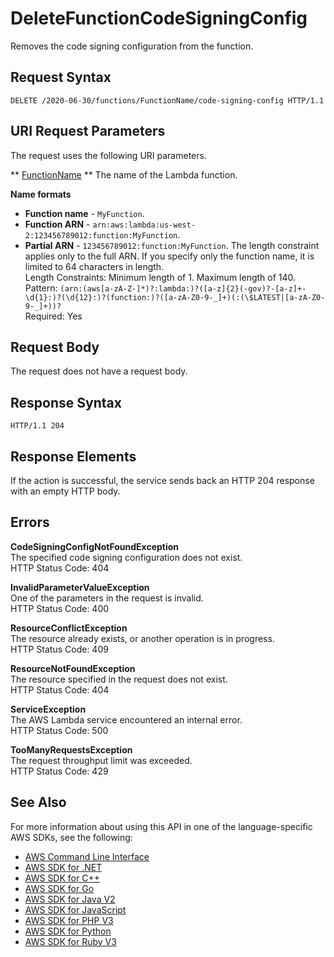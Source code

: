 # DeleteFunctionCodeSigningConfig<a name="API_DeleteFunctionCodeSigningConfig"></a>

Removes the code signing configuration from the function\.

## Request Syntax<a name="API_DeleteFunctionCodeSigningConfig_RequestSyntax"></a>

```
DELETE /2020-06-30/functions/FunctionName/code-signing-config HTTP/1.1
```

## URI Request Parameters<a name="API_DeleteFunctionCodeSigningConfig_RequestParameters"></a>

The request uses the following URI parameters\.

 ** [FunctionName](#API_DeleteFunctionCodeSigningConfig_RequestSyntax) **   <a name="SSS-DeleteFunctionCodeSigningConfig-request-FunctionName"></a>
The name of the Lambda function\.  

**Name formats**
+  **Function name** \- `MyFunction`\.
+  **Function ARN** \- `arn:aws:lambda:us-west-2:123456789012:function:MyFunction`\.
+  **Partial ARN** \- `123456789012:function:MyFunction`\.
The length constraint applies only to the full ARN\. If you specify only the function name, it is limited to 64 characters in length\.  
Length Constraints: Minimum length of 1\. Maximum length of 140\.  
Pattern: `(arn:(aws[a-zA-Z-]*)?:lambda:)?([a-z]{2}(-gov)?-[a-z]+-\d{1}:)?(\d{12}:)?(function:)?([a-zA-Z0-9-_]+)(:(\$LATEST|[a-zA-Z0-9-_]+))?`   
Required: Yes

## Request Body<a name="API_DeleteFunctionCodeSigningConfig_RequestBody"></a>

The request does not have a request body\.

## Response Syntax<a name="API_DeleteFunctionCodeSigningConfig_ResponseSyntax"></a>

```
HTTP/1.1 204
```

## Response Elements<a name="API_DeleteFunctionCodeSigningConfig_ResponseElements"></a>

If the action is successful, the service sends back an HTTP 204 response with an empty HTTP body\.

## Errors<a name="API_DeleteFunctionCodeSigningConfig_Errors"></a>

 **CodeSigningConfigNotFoundException**   
The specified code signing configuration does not exist\.  
HTTP Status Code: 404

 **InvalidParameterValueException**   
One of the parameters in the request is invalid\.  
HTTP Status Code: 400

 **ResourceConflictException**   
The resource already exists, or another operation is in progress\.  
HTTP Status Code: 409

 **ResourceNotFoundException**   
The resource specified in the request does not exist\.  
HTTP Status Code: 404

 **ServiceException**   
The AWS Lambda service encountered an internal error\.  
HTTP Status Code: 500

 **TooManyRequestsException**   
The request throughput limit was exceeded\.  
HTTP Status Code: 429

## See Also<a name="API_DeleteFunctionCodeSigningConfig_SeeAlso"></a>

For more information about using this API in one of the language\-specific AWS SDKs, see the following:
+  [AWS Command Line Interface](https://docs.aws.amazon.com/goto/aws-cli/lambda-2015-03-31/DeleteFunctionCodeSigningConfig) 
+  [AWS SDK for \.NET](https://docs.aws.amazon.com/goto/DotNetSDKV3/lambda-2015-03-31/DeleteFunctionCodeSigningConfig) 
+  [AWS SDK for C\+\+](https://docs.aws.amazon.com/goto/SdkForCpp/lambda-2015-03-31/DeleteFunctionCodeSigningConfig) 
+  [AWS SDK for Go](https://docs.aws.amazon.com/goto/SdkForGoV1/lambda-2015-03-31/DeleteFunctionCodeSigningConfig) 
+  [AWS SDK for Java V2](https://docs.aws.amazon.com/goto/SdkForJavaV2/lambda-2015-03-31/DeleteFunctionCodeSigningConfig) 
+  [AWS SDK for JavaScript](https://docs.aws.amazon.com/goto/AWSJavaScriptSDK/lambda-2015-03-31/DeleteFunctionCodeSigningConfig) 
+  [AWS SDK for PHP V3](https://docs.aws.amazon.com/goto/SdkForPHPV3/lambda-2015-03-31/DeleteFunctionCodeSigningConfig) 
+  [AWS SDK for Python](https://docs.aws.amazon.com/goto/boto3/lambda-2015-03-31/DeleteFunctionCodeSigningConfig) 
+  [AWS SDK for Ruby V3](https://docs.aws.amazon.com/goto/SdkForRubyV3/lambda-2015-03-31/DeleteFunctionCodeSigningConfig) 